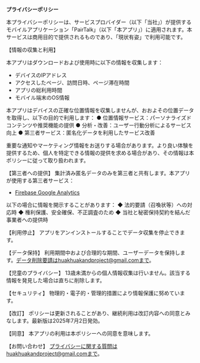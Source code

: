 **プライバシーポリシー**

本プライバシーポリシーは、サービスプロバイダー（以下「当社」）が提供するモバイルアプリケーション「PairTalk」（以下「本アプリ」）に適用されます。本サービスは商用目的で提供されるものであり、「現状有姿」で利用可能です。

【情報の収集と利用】

本アプリはダウンロードおよび使用時に以下の情報を収集します：
- デバイスのIPアドレス
- アクセスしたページ、訪問日時、ページ滞在時間
- アプリの総利用時間
- モバイル端末のOS情報

本アプリはデバイスの正確な位置情報を収集しませんが、おおよその位置データを取得し、以下の目的で利用します：
● 位置情報サービス：パーソナライズドコンテンツや推奨機能の提供
● 分析・改善：ユーザー行動分析によるサービス向上
● 第三者サービス：匿名化データを利用したサービス改善

重要な通知やマーケティング情報をお送りする場合があります。より良い体験を提供するため、個人を特定できる情報の提供を求める場合があり、その情報は本ポリシーに従って取り扱われます。

【第三者への提供】
集計済み匿名データのみを第三者と共有します。本アプリが使用する第三者サービス：
- [Firebase Google Analytics](https://firebase.google.com/support/privacy)

以下の場合に情報を開示することがあります：
◆ 法的要請（召喚状等）への対応時
◆ 権利保護、安全確保、不正調査のため
◆ 当社と秘密保持契約を結んだ事業者への提供時

【利用停止】
アプリをアンインストールすることでデータ収集を停止できます。

【データ保持】
利用期間中および合理的な期間、ユーザーデータを保持します。データ削除要請はhuakhuakandproject@gmail.comまで。

【児童のプライバシー】
13歳未満からの個人情報収集は行いません。該当する情報を発見した場合は直ちに削除します。

【セキュリティ】
物理的・電子的・管理的措置により情報保護に努めています。

【改訂】
ポリシーは更新されることがあり、継続利用は改訂内容への同意とみなします。最新版は2025年7月2日発効。

【同意】
本アプリの利用は本ポリシーへの同意を意味します。

【お問い合わせ】
プライバシーに関する質問はhuakhuakandproject@gmail.comまで。
